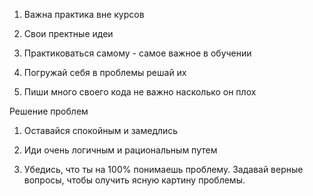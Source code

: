 1. Важна практика вне курсов

2. Свои пректные идеи

3. Практиковаться самому - самое важное в обучении

4. Погружай себя в проблемы решай их

5. Пиши много своего кода не важно насколько он плох

Решение проблем

1. Оставайся спокойным и замедлись

2. Иди очень логичным и рациональным путем

3. Убедись, что ты на 100% понимаешь проблему.
   Задавай верные вопросы, чтобы олучить ясную
   картину проблемы.

